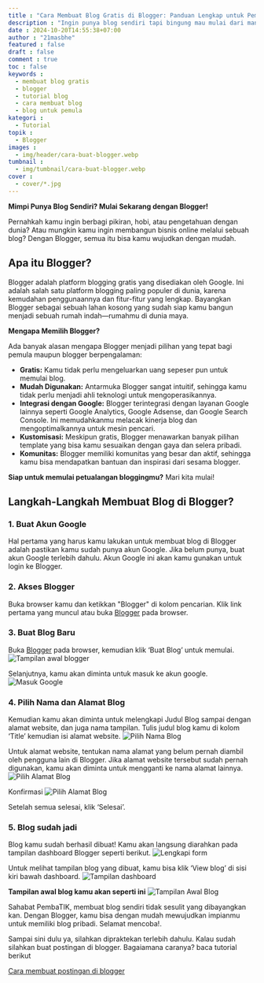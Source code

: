 ```yaml
---
title : "Cara Membuat Blog Gratis di Blogger: Panduan Lengkap untuk Pemula"
description : "Ingin punya blog sendiri tapi bingung mau mulai dari mana? Dengan Blogger, kamu bisa membuat blog gratis hanya dalam beberapa menit! Artikel ini akan memandu kamu langkah demi langkah untuk membuat blog pertamamu."
date : 2024-10-20T14:55:38+07:00
author : "21masbhe"
featured : false
draft : false
comment : true
toc : false
keywords : 
  - membuat blog gratis
  - blogger
  - tutorial blog
  - cara membuat blog
  - blog untuk pemula
kategori : 
  - Tutorial
topik :
  - Blogger
images : 
  - img/header/cara-buat-blogger.webp
tumbnail : 
  - img/tumbnail/cara-buat-blogger.webp
cover : 
  - cover/*.jpg
---
```

**Mimpi Punya Blog Sendiri? Mulai Sekarang dengan Blogger!**

Pernahkah kamu ingin berbagi pikiran, hobi, atau pengetahuan dengan dunia? Atau mungkin kamu ingin membangun bisnis online melalui sebuah blog? Dengan Blogger, semua itu bisa kamu wujudkan dengan mudah.

## Apa itu Blogger?

Blogger adalah platform blogging gratis yang disediakan oleh Google. Ini adalah salah satu platform blogging paling populer di dunia, karena kemudahan penggunaannya dan fitur-fitur yang lengkap. Bayangkan Blogger sebagai sebuah lahan kosong yang sudah siap kamu bangun menjadi sebuah rumah indah—rumahmu di dunia maya.

**Mengapa Memilih Blogger?**

Ada banyak alasan mengapa Blogger menjadi pilihan yang tepat bagi pemula maupun blogger berpengalaman:

* **Gratis:** Kamu tidak perlu mengeluarkan uang sepeser pun untuk memulai blog.
* **Mudah Digunakan:** Antarmuka Blogger sangat intuitif, sehingga kamu tidak perlu menjadi ahli teknologi untuk mengoperasikannya.
* **Integrasi dengan Google:** Blogger terintegrasi dengan layanan Google lainnya seperti Google Analytics, Google Adsense, dan Google Search Console. Ini memudahkanmu melacak kinerja blog dan mengoptimalkannya untuk mesin pencari.
* **Kustomisasi:** Meskipun gratis, Blogger menawarkan banyak pilihan template yang bisa kamu sesuaikan dengan gaya dan selera pribadi.
* **Komunitas:** Blogger memiliki komunitas yang besar dan aktif, sehingga kamu bisa mendapatkan bantuan dan inspirasi dari sesama blogger.

**Siap untuk memulai petualangan bloggingmu?** Mari kita mulai!

## Langkah-Langkah Membuat Blog di Blogger?
### 1. Buat Akun Google
Hal pertama yang harus kamu lakukan untuk membuat blog di Blogger adalah pastikan kamu sudah punya akun Google. Jika belum punya, buat akun Google terlebih dahulu. Akun Google ini akan kamu gunakan untuk login ke Blogger.
### 2. Akses Blogger
Buka browser kamu dan ketikkan "Blogger" di kolom pencarian. Klik link pertama yang muncul atau buka [Blogger](https://www.blogger.com/) pada browser.

### 3. Buat Blog Baru
Buka [Blogger](https://www.blogger.com/) pada browser, kemudian klik ‘Buat Blog’ untuk memulai. 
![Tampilan awal blogger](/images/tutorial/blogger/blogger-step1.jpg)

Selanjutnya, kamu akan diminta untuk masuk ke akun google.
![Masuk Google](/images/tutorial/blogger/blogger-step2.jpg)

### 4. Pilih Nama dan Alamat Blog
Kemudian kamu akan diminta untuk melengkapi Judul Blog sampai dengan alamat website, dan juga nama tampilan. Tulis judul blog kamu di kolom ‘Title’ kemudian isi alamat website. 
![Pilih Nama Blog](/images/tutorial/blogger/blogger-step3.jpg)

Untuk alamat website, tentukan nama alamat yang belum pernah diambil oleh pengguna lain di Blogger. Jika alamat website tersebut sudah pernah digunakan, kamu akan diminta untuk mengganti ke nama alamat lainnya.
![Pilih Alamat Blog](/images/tutorial/blogger/blogger-step4.jpg)

Konfirmasi
![Pilih Alamat Blog](/images/tutorial/blogger/blogger-step5.jpg)

Setelah semua selesai, klik ‘Selesai’. 

### 5. Blog sudah jadi
Blog kamu sudah berhasil dibuat! Kamu akan langsung diarahkan pada tampilan dashboard Blogger seperti berikut.
![Lengkapi form](/images/tutorial/blogger/blogger-step6.jpg)

Untuk melihat tampilan blog yang dibuat, kamu bisa klik ‘View blog’ di sisi kiri bawah dashboard.
![Tampilan dashboard](/images/tutorial/blogger/blogger-step7.jpg)

**Tampilan awal blog kamu akan seperti ini**
![Tampilan Awal Blog](/images/tutorial/blogger/blogger-step8.jpg) 

Sahabat PembaTIK, membuat blog sendiri tidak sesulit yang dibayangkan kan. Dengan Blogger, kamu bisa dengan mudah mewujudkan impianmu untuk memiliki blog pribadi. Selamat mencoba!. 

Sampai sini dulu ya, silahkan dipraktekan terlebih dahulu. Kalau sudah silahkan buat postingan di blogger. Bagaiamana caranya? baca tutorial berikut

[Cara membuat postingan di blogger](/2-posting-blog/)